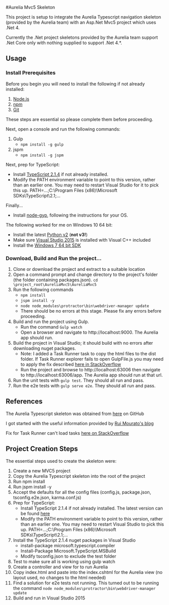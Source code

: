 #Aurelia Mvc5 Skeleton

This project is setup to integrate the Aurelia Typescript navigation skeleton (provided by the Aurelia team) with an Asp.Net Mvc5 project which uses .Net 4. 

Currently the .Net project skeletons provided by the Aurelia team support .Net Core only with nothing supplied to support .Net 4.*.

## Usage

### Install Prerequisites
Before you begin you will need to install the following if not already installed:

1. [Node.js](https://nodejs.org/en/)
2. [npm](https://github.com/felixrieseberg/npm-windows-upgrade)
3. [Git](https://git-scm.com/)

These steps are essential so please complete them before proceeding.

Next, open a console and run the following commands:

1. Gulp
	* `npm install -g gulp`
2. jspm
	* `npm install -g jspm`

Next, prep for TypeScript:

* Install [TypeScript 2.1.4]((http://www.typescriptlang.org/index.html)) if not already installed.
* Modify the PATH environment variable to point to this version, rather than an earlier one. You may need to restart Visual Studio for it to pick this up.
PATH=...;C:\Program Files (x86)\Microsoft SDKs\TypeScript\2.1\;...

Finally...

* Install [node-gyp](https://github.com/nodejs/node-gyp), following the instructions for your OS.

The following worked for me on Windows 10 64 bit:

* Install the latest [Python v2](https://www.python.org/downloads/) (**not v3!**)
* Make sure [Visual Studio 2015](https://www.visualstudio.com/en-us/products/visual-studio-community-vs.aspx) is installed with Visual C++ included
* Install the [Windows 7 64 bit SDK](https://www.microsoft.com/en-us/download/details.aspx?id=8279)


###  Download, Build and Run the project...

1. Clone or download the project and extract to a suitable location
2. Open a command prompt and change directory to the project's folder (the folder containing packages.json). `cd \project_root\AureliaMvc5\AureliaMvc5`
3. Run the following commands
	* `npm install`
	* `jspm install -y`
	* `node node_modules\protractor\bin\webdriver-manager update`
	* There should be no errors at this stage. Please fix any errors before proceeding.
4. Build and run the project using Gulp. 
	* Run the command `Gulp watch`
	* Open a browser and navigate to http://localhost:9000. The Aurelia app should run.
5. Build the project in Visual Studio; it should build with no errors after downloading nuget packages.
	* Note: I added a Task Runner task to copy the html files to the dist folder. If Task Runner explorer fails to open GulpFile.js you may need to apply the fix described [here in StackOverflow](http://stackoverflow.com/questions/31301582/task-runner-explorer-cant-load-tasks) 
	* Run the project and browse to http://localhost:63006 then navigate to http://localhost:63006/app. The Aurelia app should run at that url.
6. Run the unit tests with `gulp test`. They should all run and pass.
7. Run the e2e tests with `gulp serve e2e`. They should all run and pass.



## References
The Aurelia Typescript skeleton was obtained from [here](https://github.com/aurelia/skeleton-navigation) on GitHub

I got started with the useful information provided by [Rui Mourato's blog](http://ruimourato.com/2016/01/26/running-aurelia-on-mvc5.html)

Fix for Task Runner can't load tasks [here on StackOverflow](http://stackoverflow.com/questions/31301582/task-runner-explorer-cant-load-tasks)



## Project Creation Steps
The essential steps used to create the skeleton were:

1. Create a new MVC5 project
2. Copy the Aurelia Typescript skeleton into the root of the project
3. Run npm install 
4. Run jspm install -y
4. Accept the defaults for all the config files (config.js, package.json, tsconfig.e2e.json, karma.conf.js)
5. Prep for TypeScript:
	* Install TypeScript 2.1.4 if not already installed. The latest version can be found [here](http://disq.us/url?url=http%3A%2F%2Fwww.typescriptlang.org%2Findex.html%3A7sLV5XUHtkQV9R0VaVjUe-Q1H20&cuid=3586370)
	*   Modify the PATH environment variable to point to this version, rather than an earlier one. You may need to restart Visual Studio to pick this up.
PATH=...;C:\Program Files (x86)\Microsoft SDKs\TypeScript\2.1\;...
5. Install the TypeScript 2.1.4 nuget packages in Visual Studio
	* install-package microsoft.typescript.compiler
	* Install-Package Microsoft.TypeScript.MSBuild
	* Modify tsconfig.json to exclude the test folder
6. Test to make sure all is working using gulp watch
7. Create a controller and view for to run Aurelia
8. Copy index.html and paste into the index.cshtml for the Aurelia view (no layout used, no changes to the html needed)
9. Find a solution for e2e tests not running. This turned out to be running the command `node node_modules\protractor\bin\webdriver-manager update`
10. Build and run in Visual Studio 2015

 
